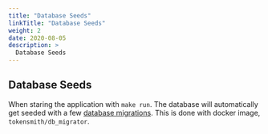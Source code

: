 ```yaml
---
title: "Database Seeds"
linkTitle: "Database Seeds"
weight: 2
date: 2020-08-05
description: >
  Database Seeds
---
```


## Database Seeds

When staring the application with `make run`. The database will automatically get seeded with a few [database migrations](https://github.com/tokensmith/tokensmith/tree/development/core/src/main/resources/db/migration). This is done with docker image, `tokensmith/db_migrator`.